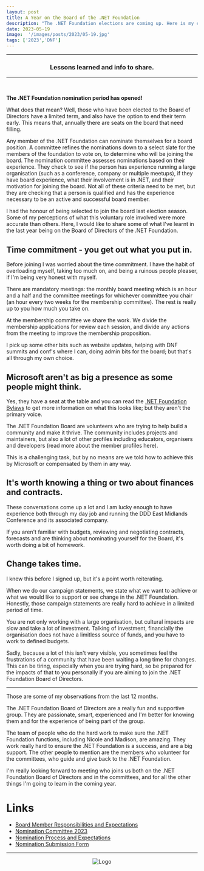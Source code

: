 ```yaml
---
layout: post
title: A Year on the Board of the .NET Foundation
description: "The .NET Foundation elections are coming up. Here is my experience from being on the Board of Directors of the .NET Foundation for one year."
date: 2023-05-19
image:  '/images/posts/2023/05-19.jpg'
tags: ['2023','DNF']
---
```


----
<center>
<h3> Lessons learned and info to share. </h3>
</center>

---

<br/>

**The .NET Foundation nomination period has opened!**

What does that mean? Well, those who have been elected to the Board of Directors have a limited term, and also have the option to end their term early. This means that, annually there are seats on the board that need filling. 

Any member of the .NET Foundation can nominate themselves for a board position. A committee refines the nominations down to a select slate for the members of the foundation to vote on, to determine who will be joining the board. The nomination committee assesses nominations based on their experience. They check to see if the person has experience running a large organisation (such as a conference, company or multiple meetups), if they have board experience, what their involvement is in .NET, and their  motivation for joining the board. Not all of these criteria need to be met, but they are checking that a person is qualified and has the experience necessary to be an active and successful board member. 

I had the honour of being selected to join the board last election season. Some of my perceptions of what this voluntary role involved were more accurate than others. Here, I would like to share some of what I've learnt in the last year being on the Board of Directors of the .NET Foundation.

## Time commitment - you get out what you put in. 

Before joining I was worried about the time commitment. I have the habit of overloading myself, taking too much on, and being a ruinous people pleaser, if I'm being very honest with myself.

There are mandatory meetings: the monthly board meeting which is an hour and a half and the committee meetings for whichever committee you chair (an hour every two weeks for the membership committee). The rest is really up to you how much you take on. 

At the membership committee we share the work. We divide the membership applications for review each session, and divide any actions from the meeting to improve the membership proposition. 

I pick up some other bits such as website updates, helping with DNF summits and conf's where I can, doing admin bits for the board; but that's all through my own choice. 

## Microsoft aren't as big a presence as some people might think. 

Yes, they have a seat at the table and you can read the [.NET Foundation Bylaws](https://dotnetfoundation.org/about/policies/.net-foundation-bylaws) to get more information on what this looks like; but they aren't the primary voice. 

The .NET Foundation Board are volunteers who are trying to help build a community and make it thrive. The community includes projects and maintainers, but also a lot of other profiles including educators, organisers and developers (read more about the member profiles here). 

This is a challenging task, but by no means are we told how to achieve this by Microsoft or compensated by them in any way.

## It's worth knowing a thing or two about finances and contracts. 

These conversations come up a lot and I am lucky enough to have experience both through my day job and running the DDD East Midlands Conference and its associated company. 

If you aren't familiar with budgets, reviewing and negotiating contracts, forecasts and are thinking about nominating yourself for the Board, it's worth doing a bit of homework.

## Change takes time.

I knew this before I signed up, but it's a point worth reiterating. 

When we do our campaign statements, we state what we want to achieve or what we would like to support or see change in the .NET Foundation. Honestly, those campaign statements are really hard to achieve in a limited period of time. 

You are not only working with a large organisation, but cultural impacts are slow and take a lot of investment. Talking of investment, financially the organisation does not have a limitless source of funds, and you have to work to defined budgets. 

Sadly, because a lot of this isn't very visible, you sometimes feel the frustrations of a community that have been waiting a long time for changes. This can be tiring, especially when you are trying hard, so be prepared for the impacts of that to you personally if you are aiming to join the .NET Foundation Board of Directors.

---

Those are some of my observations from the last 12 months. 

The .NET Foundation Board of Directors are a really fun and supportive group. They are passionate, smart, experienced and I'm better for knowing them and for the experience of being part of the group. 

The team of people who do the hard work to make sure the .NET Foundation functions, including Nicole and Madison, are amazing. They work really hard to ensure the .NET Foundation is a success, and are a big support. The other people to mention are the members who volunteer for the committees, who guide and give back to the .NET Foundation.

I'm really looking forward to meeting who joins us both on the .NET Foundation Board of Directors and in the committees, and for all the other things I'm going to learn in the coming year. 


# Links

- [Board Member Responsibilities and Expectations](https://dotnetfoundation.org/board-elections/board-member-responsibilities-and-expectations)
- [Nomination Committee 2023](https://dotnetfoundation.org/board-elections/nomination-committee)
- [Nomination Process and Expectations](https://dotnetfoundation.org/board-elections/nomination-process-and-expectations)
- [Nomination Submission Form](https://forms.office.com/r/KyxTC8XBMT)

---

<div style="text-align:center" markdown="1">
<img src="{{site.baseurl}}/images/logo.png" alt="Logo">
</div>
